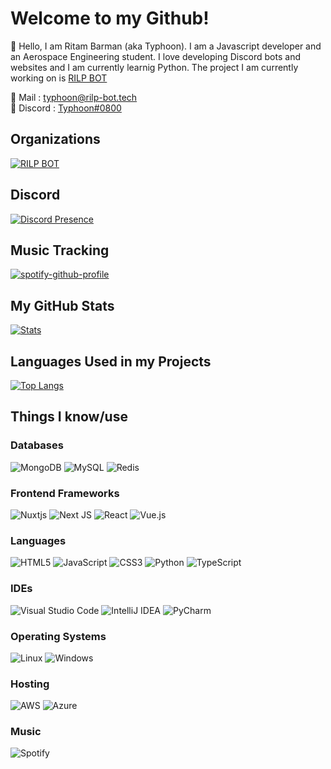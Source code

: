 # Welcome to my Github!

👋 Hello, I am Ritam Barman (aka Typhoon). I am a Javascript developer and an Aerospace Engineering student. I love developing Discord bots and websites and I am currently learnig Python. The project I am currently working on is [RILP BOT](https://rilp-bot.tech)

🔗 Mail : [typhoon@rilp-bot.tech](mailto:typhoon@rilp-bot.tech) <br />
🔗 Discord : [Typhoon#0800](https://discord.com/users/455046083953950731)

## Organizations
[![RILP BOT](https://avatars.githubusercontent.com/u/73837708?s=200&v=4)](https://github.com/RILPBOT)

## Discord
[![Discord Presence](https://lanyard.cnrad.dev/api/455046083953950731?animated=true)](https://discord.com/users/455046083953950731)

## Music Tracking
<!-- https://github.com/kittinan/spotify-github-profile -->
[![spotify-github-profile](https://spotify-github-profile.vercel.app/api/view?uid=31k3lqhwjoiu4dpdqlqiajysc23i&cover_image=false&theme=default&bar_color=f525e6&bar_color_cover=false)](https://spotify-github-profile.vercel.app/api/view?uid=31k3lqhwjoiu4dpdqlqiajysc23i&redirect=true)

## My GitHub Stats
[![Stats](https://github-readme-stats.vercel.app/api?username=typhoon11&count_private=true&show_icons=true&theme=nightowl)](https://github.com/typhoon11)

## Languages Used in my Projects
<!-- https://github.com/anuraghazra/github-readme-stats -->
[![Top Langs](https://github-readme-stats.vercel.app/api/top-langs/?username=typhoon11&layout=compact)](https://github.com/typhoon11)

## Things I know/use
<!-- https://github.com/Ileriayo/markdown-badges -->
### Databases
![MongoDB](https://img.shields.io/badge/MongoDB-%234ea94b.svg?style=for-the-badge&logo=mongodb&logoColor=white)
![MySQL](https://img.shields.io/badge/mysql-%2300f.svg?style=for-the-badge&logo=mysql&logoColor=white)
![Redis](https://img.shields.io/badge/redis-%23DD0031.svg?style=for-the-badge&logo=redis&logoColor=white)
### Frontend Frameworks
![Nuxtjs](https://img.shields.io/badge/Nuxt-002E3B?style=for-the-badge&logo=nuxtdotjs&logoColor=#00DC82)
![Next JS](https://img.shields.io/badge/Next-black?style=for-the-badge&logo=next.js&logoColor=white)
![React](https://img.shields.io/badge/react-%2320232a.svg?style=for-the-badge&logo=react&logoColor=%2361DAFB)
![Vue.js](https://img.shields.io/badge/vuejs-%2335495e.svg?style=for-the-badge&logo=vuedotjs&logoColor=%234FC08D)
### Languages
![HTML5](https://img.shields.io/badge/html5-%23E34F26.svg?style=for-the-badge&logo=html5&logoColor=white) 
![JavaScript](https://img.shields.io/badge/javascript-%23323330.svg?style=for-the-badge&logo=javascript&logoColor=%23F7DF1E)
![CSS3](https://img.shields.io/badge/css3-%231572B6.svg?style=for-the-badge&logo=css3&logoColor=white)
![Python](https://img.shields.io/badge/python-3670A0?style=for-the-badge&logo=python&logoColor=ffdd54) 
![TypeScript](https://img.shields.io/badge/typescript-%23007ACC.svg?style=for-the-badge&logo=typescript&logoColor=white)
### IDEs
![Visual Studio Code](https://img.shields.io/badge/Visual%20Studio%20Code-0078d7.svg?style=for-the-badge&logo=visual-studio-code&logoColor=white) 
![IntelliJ IDEA](https://img.shields.io/badge/IntelliJIDEA-000000.svg?style=for-the-badge&logo=intellij-idea&logoColor=white)
![PyCharm](https://img.shields.io/badge/pycharm-143?style=for-the-badge&logo=pycharm&logoColor=black&color=black&labelColor=green)
### Operating Systems
![Linux](https://img.shields.io/badge/Linux-FCC624?style=for-the-badge&logo=linux&logoColor=black) 
![Windows](https://img.shields.io/badge/Windows-0078D6?style=for-the-badge&logo=windows&logoColor=white)
### Hosting
![AWS](https://img.shields.io/badge/AWS-%23FF9900.svg?style=for-the-badge&logo=amazon-aws&logoColor=white)
![Azure](https://img.shields.io/badge/azure-%230072C6.svg?style=for-the-badge&logo=microsoftazure&logoColor=white)
### Music
![Spotify](https://img.shields.io/badge/Spotify-1ED760?style=for-the-badge&logo=spotify&logoColor=white)

